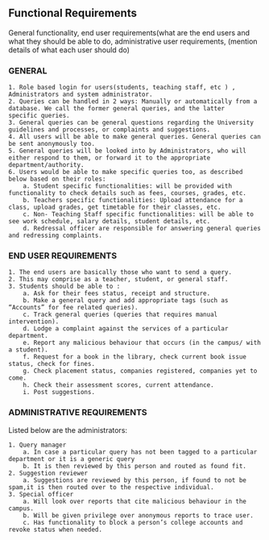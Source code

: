 ## Functional Requirements

General functionality, end user requirements(what are the end users
and what they should be able to do, administrative user requirements,
(mention details of what each user should do)

### GENERAL
    1. Role based login for users(students, teaching staff, etc ) , Administrators and system administrator.
    2. Queries can be handled in 2 ways: Manually or automatically from a database. We call the former general queries, and the latter
    specific queries.
    3. General queries can be general questions regarding the University guidelines and processes, or complaints and suggestions.
    4. All users will be able to make general queries. General queries can be sent anonymously too.
    5. General queries will be looked into by Administrators, who will either respond to them, or forward it to the appropriate department/authority.
    6. Users would be able to make specific queries too, as described below based on their roles:
        a. Student specific functionalities: will be provided with functionality to check details such as fees, courses, grades, etc.
        b. Teachers specific functionalities: Upload attendance for a class, upload grades, get timetable for their classes, etc.
        c. Non- Teaching Staff specific functionalities: will be able to see work schedule, salary details, student details, etc.
        d. Redressal officer are responsible for answering general queries and redressing complaints.

### END USER REQUIREMENTS
    1. The end users are basically those who want to send a query.
    2. This may comprise as a teacher, student, or general staff.
    3. Students should be able to :
        a. Ask for their fees status, receipt and structure.
        b. Make a general query and add appropriate tags (such as “Accounts” for fee related queries).
        c. Track general queries (queries that requires manual intervention).
        d. Lodge a complaint against the services of a particular department.
        e. Report any malicious behaviour that occurs (in the campus/ with a student).
        f. Request for a book in the library, check current book issue status, check for fines.
        g. Check placement status, companies registered, companies yet to come.
        h. Check their assessment scores, current attendance.
        i. Post suggestions.

### ADMINISTRATIVE REQUIREMENTS
Listed below are the administrators:

    1. Query manager
        a. In case a particular query has not been tagged to a particular department or it is a generic query
        b. It is then reviewed by this person and routed as found fit.
    2. Suggestion reviewer
        a. Suggestions are reviewed by this person, if found to not be spam,it is then routed over to the respective individual.
    3. Special officer
        a. Will look over reports that cite malicious behaviour in the campus.
        b. Will be given privilege over anonymous reports to trace user.
        c. Has functionality to block a person’s college accounts and revoke status when needed.

